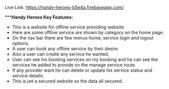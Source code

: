 
Live Link: https://handy-heroes-b5e4a.firebaseapp.com/


*********************************Handy Heroes Key Features:******************************

* This is a website for offline service providing website.
* Here are some offline service are shown by category on the home page.
* On the nav bar there are few menus home, service login and logout options.
* A user can book any offline service by their desire.
* Also a user can create any service he wanted.
* User can see his booking services on my booking and he can see the services he added to provide on the manage service route.
* If any provider want he can delete or update his service status and service details.
* This is jwt a secured website so the data all secured.
